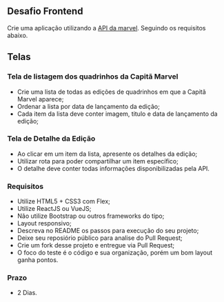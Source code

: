 ## Desafio Frontend ##
Crie uma aplicação utilizando a [API da marvel](https://developer.marvel.com/). Seguindo os requisitos abaixo.

## Telas ##

### Tela de listagem dos quadrinhos da Capitã Marvel ###
* Crie uma lista de todas as edições de quadrinhos em que a Capitã Marvel aparece;
* Ordenar a lista por data de lançamento da edição;
* Cada item da lista deve conter imagem, titulo e data de lançamento da edição;

### Tela de Detalhe da Edição ###
* Ao clicar em um item da lista, apresente os detalhes da edição;
* Utilizar rota para poder compartilhar um item específico;
* O detalhe deve conter todas informações disponibilizadas pela API.

### Requisitos ###
* Utilize HTML5 + CSS3 com Flex;
* Utilize ReactJS ou VueJS;
* Não utilize Bootstrap ou outros frameworks do tipo;
* Layout responsivo;
* Descreva no README os passos para execução do seu projeto;
* Deixe seu reposiório público para analise do Pull Request;
* Crie um fork desse projeto e entregue via Pull Request;
* O foco do teste é o código e sua organização, porém um bom layout ganha pontos.

### Prazo ###
* 2 Dias.
